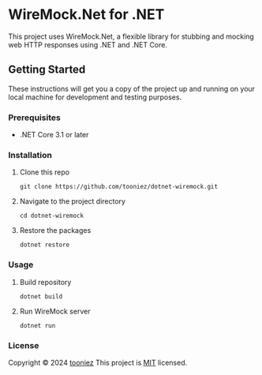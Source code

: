 # WireMock.Net for .NET

This project uses WireMock.Net, a flexible library for stubbing and mocking web HTTP responses using .NET and .NET Core.

## Getting Started

These instructions will get you a copy of the project up and running on your local machine for development and testing purposes.

### Prerequisites

- .NET Core 3.1 or later

### Installation

1. Clone this repo
    ```
    git clone https://github.com/tooniez/dotnet-wiremock.git
    ```
2. Navigate to the project directory
    ```
    cd dotnet-wiremock
    ```
3. Restore the packages
    ```
    dotnet restore
    ```

### Usage

1. Build repository
    ```
    dotnet build
    ```
2. Run WireMock server
    ```
    dotnet run
    ```

### License

Copyright © 2024 [tooniez](https://github.com/tooniez)
This project is [MIT](https://github.com/tooniez/dotnet-wiremock/blob/main/LICENSE) licensed.